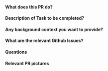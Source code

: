 #### What does this PR do?

#### Description of Task to be completed?

#### Any background context you want to provide?

#### What are the relevant Github Issues?

#### Questions

#### Relevant PR pictures
